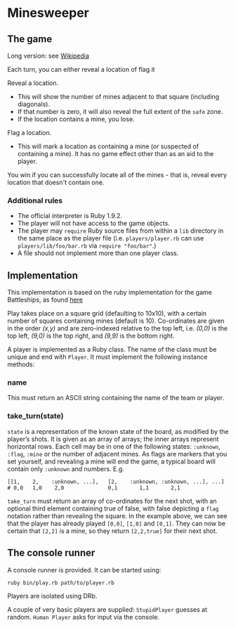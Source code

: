 Minesweeper
==========

The game
--------

Long version: see [Wikipedia]("https://secure.wikimedia.org/wikipedia/en/wiki/Minesweeper_(video_game)")

Each turn, you can either reveal a location of flag it

Reveal a location.
* This will show the number of mines adjacent to that square (including diagonals).
* If that number is zero, it will also reveal the full extent of the `safe` zone.
* If the location contains a mine, you lose.

Flag a location.
* This will mark a location as containing a mine (or suspected of containing a mine). It has no game effect other than as an aid to the player.

You win if you can successfully locate all of the mines - that is, reveal every location that doesn't contain one.

### Additional rules

* The official interpreter is Ruby 1.9.2.
* The player will not have access to the game objects.
* The player may `require` Ruby source files from within a `lib` directory in the same place as the player file (i.e. `players/player.rb` can use `players/lib/foo/bar.rb` via `require "foo/bar"`.)
* A file should not implement more than one player class.

Implementation
--------------

This implementation is based on the ruby implementation for the game Battleships, as found [here](https://github.com/threedaymonk/battleship)

Play takes place on a square grid (defaulting to 10x10), with a certain number of squares containing mines (default is 10). Co-ordinates are given in the order _(x,y)_
and are zero-indexed relative to the top left, i.e. _(0,0)_ is the top left,
_(9,0)_ is the top right, and _(9,9)_ is the bottom right.

A player is implemented as a Ruby class. The name of the class must be unique
and end with `Player`. It must implement the following instance methods:

### name

This must return an ASCII string containing the name of the team or player.

### take_turn(state)

`state` is a representation of the known state of the board, as
modified by the player’s shots. It is given as an array of arrays; the inner
arrays represent horizontal rows. Each cell may be in one of the following states:
`:unknown`, `:flag`, `:mine` or the number of adjacent mines. As flags are markers that you set yourself, and revealing a mine will end the game, a typical board will contain only `:unknown` and numbers. E.g. 

    [[1,    2,    :unknown, ...],   [2,    :unknown, :unknown, ...], ...]
    # 0,0   1,0    2,0              0,1       1,1       2,1


`take_turn` must return an array of co-ordinates for the next shot, with an optional third element containing true of false, with false depicting a `flag` notation rather than revealing the square. In the
example above, we can see that the player has already played `[0,0]`, `[1,0]` and `[0,1]`. They can now be certain that `[2,2]` is a mine, so they return `[2,2,true]` for their next shot.

The console runner
------------------

A console runner is provided. It can be started using:

    ruby bin/play.rb path/to/player.rb

Players are isolated using DRb.

A couple of very basic players are supplied: `StupidPlayer` guesses at random.
`Human Player` asks for input via the console.

